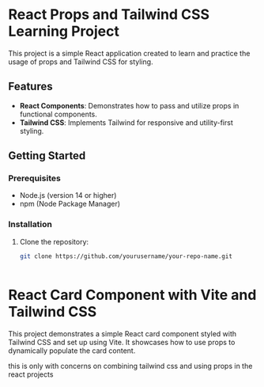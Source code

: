 # React Props and Tailwind CSS Learning Project

This project is a simple React application created to learn and practice the usage of props and Tailwind CSS for styling.

## Features

- **React Components**: Demonstrates how to pass and utilize props in functional components.
- **Tailwind CSS**: Implements Tailwind for responsive and utility-first styling.

## Getting Started

### Prerequisites

- Node.js (version 14 or higher)
- npm (Node Package Manager)

### Installation

1. Clone the repository:

   ```bash
   git clone https://github.com/yourusername/your-repo-name.git



# React Card Component with Vite and Tailwind CSS
This project demonstrates a simple React card component styled with Tailwind CSS and set up using Vite. It showcases how to use props to dynamically populate the card content.

this is only with concerns on combining tailwind css and using props in the react projects
